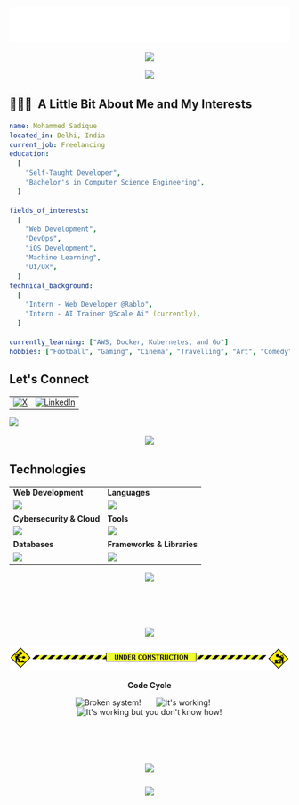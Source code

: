<div align="center">
  <img src="https://raw.githubusercontent.com/sadique-mohammed/sadique-mohammed/master/name.svg" alt="Mohammed Sadique" />
  <p>
    <img src="https://readme-typing-svg.demolab.com/?lines=Full-stack%20web%20and%20app%20developer;Experienced%20UI%2FUX%20Designer;2%2B%20years%20of%20coding%20experience;Always%20learning%20new%20things&font=Fira%20Code&center=true&width=440&height=45&color=f75c7e&vCenter=true&pause=1000&size=22](https://readme-typing-svg.demolab.com?font=Fira+Code&size=22&pause=1000&color=FF6A00&width=435&lines=Full+Stack+Web+and+iOS+Developer;Upgrading+myself;1.5%2B+years+of+experience+" />
  </p>
</div>

<p align="center"><img src='https://capsule-render.vercel.app/api?type=rect&color=gradient&height=2.5'/></p>

<h2> 👨🏻‍💻 &nbsp;A Little Bit About Me and My Interests</h2>

```yaml
name: Mohammed Sadique
located_in: Delhi, India
current_job: Freelancing
education:
  [
    "Self-Taught Developer",
    "Bachelor's in Computer Science Engineering",
  ]

fields_of_interests:
  [
    "Web Development",
    "DevOps",
    "iOS Development",
    "Machine Learning",
    "UI/UX",
  ]
technical_background:
  [
    "Intern - Web Developer @Rablo",
    "Intern - AI Trainer @Scale Ai" (currently),
  ]
  
currently_learning: ["AWS, Docker, Kubernetes, and Go"]
hobbies: ["Football", "Gaming", "Cinema", "Travelling", "Art", "Comedy"]
```





## Let's Connect
<table>
<tr>
	<td><a href="https://twitter.com/" target="_blank"><img src="https://skillicons.dev/icons?i=twitter" alt="X"></a></td>
	<td><a href="https://linkedin.com/in/" target="_blank"><img src="https://skillicons.dev/icons?i=linkedin" alt="LinkedIn"></a></td>
</tr>
</table>


![](https://komarev.com/ghpvc/?username=sadique-mohammed&abbreviated=true&base=793&color=blue)
<p align="center"><img src='https://capsule-render.vercel.app/api?type=rect&color=gradient&height=2.5'/></p>



## Technologies
 
<table>
<tr>
	<td><strong>Web Development</strong></td>
	<td><strong>Languages</strong></td>
</tr>
<tr>
	<td><img src="https://skillicons.dev/icons?i=html,css,react,tailwind,nodejs,express,mongodb,postgres,nextjs"></td>
	<td><img src="https://skillicons.dev/icons?i=javascript,java,python,c,cpp,ts"></td>
</tr>
<tr>
	<td><strong>Cybersecurity & Cloud</strong></td>
	<td><strong>Tools</strong></td>
</tr>
<tr>
	<td><img src="https://skillicons.dev/icons?i=linux,docker,kubernetes,azure,vercel,aws,gcp"></td>
	<td><img src="https://skillicons.dev/icons?i=git,vscode,github,githubactions,postman,notion,figma,discord"></td>
</tr>
<tr>
	<td><strong>Databases</strong></td>
	<td><strong>Frameworks & Libraries</strong></td>
</tr>
<tr>
	<td><img src="https://skillicons.dev/icons?i=mongodb,postgres,mysql,supabase,firebase"></td>
	<td><img src="https://skillicons.dev/icons?i=prisma,redux,jest,materialui,liveblocks,gsap"></td>
</tr>
</table>
<p align="center"><img src='https://capsule-render.vercel.app/api?type=rect&color=gradient&height=2.5'/></p>
<br/><br/><br/>


<!--<div>-->
<!--   <img src="https://github-readme-streak-stats.herokuapp.com/?user=sadique-mohammed&" height="150" alt="GitHub Streak" /> -->
<!--   <img align="right" src="https://github-readme-stats.vercel.app/api/top-langs?username=sadique-mohammed&locale=en&hide_title=false&layout=compact&card_width=320&langs_count=5&hide_border=false" height="150" alt="languages graph" /> -->
<!-- </div> -->
<!-- <br> -->


<!--<p align="center" >-->
<!-- <img src="https://github-readme-activity-graph.vercel.app/graph?username=sadique-mohammed&theme=react-dark&bg_color=20232a&hide_border=true" width="100%"/> -->
<!-- </p> -->
<!-- <br> -->
<p align="center"><img src='https://capsule-render.vercel.app/api?type=rect&color=gradient&height=2.5'/></p>

<!-- ## 👨‍💻 Repositories 👨‍💻 -->
<!-- <br> -->

<!-- <div width="100%" align="center"> -->
<!--   <a align="left" href="https://github.com/sadique-mohammed/codexis-frontend" title="Codexis Frontend"><img align="left" height="115" src="https://github-readme-stats.vercel.app/api/pin/?username=mohammedsadique&repo=codexis-frontend&theme=react&border_color=61dafb&border_radius=10"></a> -->
<!--   <a align="right" href="https://github.com/mohammedsadique/Zenith" title="Zenith"><img align="right" height="115" src="https://github-readme-stats.vercel.app/api/pin/?username=sadique-mohammed&repo=Zenith&theme=react&border_color=61dafb&border_radius=10"></a> -->
<!-- </div> -->
<!-- <br/><br/><br/><br/><br/><br/> -->

<!-- <div width="100%" align="center"> -->
<!--   <a align="left" href="https://github.com/mohammedsadique/zenith-server" title="Zenith Server"><img align="left" height="115" src="https://github-readme-stats.vercel.app/api/pin/?username=mohammedsadique&repo=zenith-server&theme=react&border_color=61dafb&border_radius=10"></a> -->
<!--   <a align="right" href="https://github.com/mohammedsadique/PitchCraft" title="PitchCraft"><img align="right" height="115" src="https://github-readme-stats.vercel.app/api/pin/?username=mohammedsadique&repo=PitchCraft&theme=react&border_color=61dafb&border_radius=10"></a> -->
<!-- </div> -->

<!-- <br/><br/><br/><br/><br/><br/> -->

<!-- <div width="100%" align="center"> -->
<!--   <a align="left" href="https://github.com/mohammedsadique/live-the-code-3.0" title="Live the Code 3.0"><img align="left" height="115" src="https://github-readme-stats.vercel.app/api/pin/?username=mohammedsadique&repo=live-the-code-3.0&theme=react&border_color=61dafb&border_radius=10"></a> -->
<!--   <a align="right" href="https://github.com/mohammedsadique/EduPulse" title="EduPulse"><img align="right" height="115" src="https://github-readme-stats.vercel.app/api/pin/?username=mohammedsadique&repo=EduPulse&theme=react&border_color=61dafb&border_radius=10"></a> -->
<!-- </div> -->

<!-- <br/><br/><br/><br/><br/><br/> -->

<div align="center">
	
  ![](under-construction.gif)
  <br>

  **Code Cycle**<br>

 <img src="https://raw.githubusercontent.com/Tarikul-Islam-Anik/Animated-Fluent-Emojis/master/Emojis/Smilies/Face%20with%20Spiral%20Eyes.png" width="10%" alt="Broken system!"/>
&nbsp;&nbsp;&nbsp;&nbsp;&nbsp;
<img src="https://raw.githubusercontent.com/Tarikul-Islam-Anik/Animated-Fluent-Emojis/master/Emojis/Smilies/Relieved%20Face.png" width="10%" alt="It's working!"/>
&nbsp;&nbsp;&nbsp;&nbsp;&nbsp;
<img src="https://raw.githubusercontent.com/Tarikul-Islam-Anik/Animated-Fluent-Emojis/master/Emojis/Smilies/Astonished%20Face.png" width="10%" alt="It's working but you don't know how!"/><br>
</div>

<br>

<br clear="both">


<!--<picture>-->
<!--   <source media="(prefers-color-scheme: dark)" srcset="https://raw.githubusercontent.com/sadique-mohammed/mohammedsadique/output/github-snake-dark.svg" /> -->
<!--   <source media="(prefers-color-scheme: light)" srcset="https://raw.githubusercontent.com/sadique-mohammed/mohammedsadique/output/github-snake.svg" /> -->
<!--   <img alt="github-snake" src="https://raw.githubusercontent.com/mohammedsadique/sadique-mohammed/output/github-snake.svg" /> -->
<!-- </picture> -->
<h1 align="center">
  <a href="https://git.io/typing-svg">
    <img src="https://readme-typing-svg.herokuapp.com/?lines=Thank+You&center=true&size=30">
  </a>
</h1>


<p align="center">
  <img src="https://capsule-render.vercel.app/api?type=waving&color=gradient&height=60&section=footer"/>
</p>
</div>
